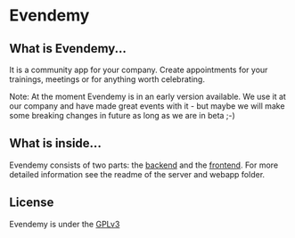 # Evendemy 

## What is Evendemy...
It is a community app for your company. 
Create appointments for your trainings, meetings or for anything worth celebrating.

Note: At the moment Evendemy is in an early version available. We use it at our company and have made great events with it - but maybe we will make some breaking changes in future as long as we are in beta ;-)  

## What is inside...
Evendemy consists of two parts: the [backend](server/) and the [frontend](webapp/).
For more detailed information see the readme of the server and webapp folder.


 ## License

Evendemy is under the [GPLv3](./LICENSE)
